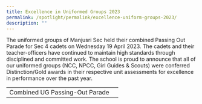 ```yaml
---
title: Excellence in Uniformed Groups 2023
permalink: /spotlight/permalink/excellence-uniform-groups-2023/
description: ""
---
```

The uniformed groups of Manjusri Sec held their combined Passing Out Parade for Sec 4 cadets on Wednesday 19 April 2023.  The cadets and their teacher-officers have continued to maintain high standards through disciplined and committed work.  The school is proud to announce that all of our uniformed groups (NCC, NPCC, Girl Guides & Scouts) were conferred Distinction/Gold awards in their respective unit assessments for excellence in performance over the past year.

|||
| -------- | -------- |
| Combined UG Passing-Out Parade  |  |